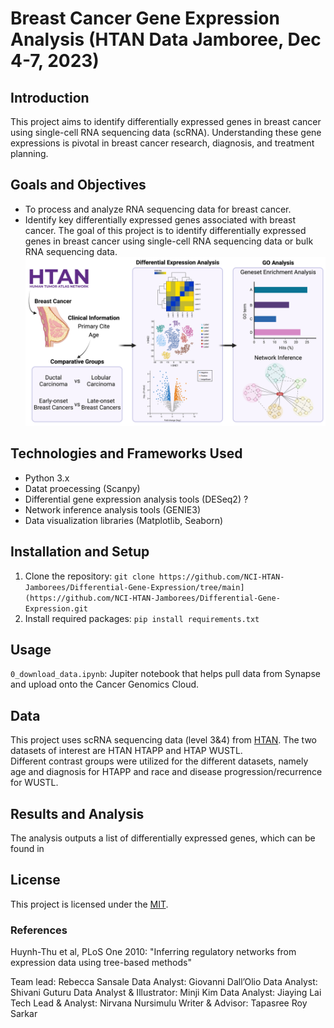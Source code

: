 # Breast Cancer Gene Expression Analysis (HTAN Data Jamboree, Dec 4-7, 2023)

## Introduction
This project aims to identify differentially expressed genes in breast cancer using single-cell RNA sequencing data (scRNA). Understanding these gene expressions is pivotal in breast cancer research, diagnosis, and treatment planning.

## Goals and Objectives
- To process and analyze RNA sequencing data for breast cancer.
- Identify key differentially expressed genes associated with breast cancer.
The goal of this project is to identify differentially expressed genes in breast cancer using single-cell RNA sequencing data or bulk RNA sequencing data.  
![overall_figure](assets/overall_figure.png)

## Technologies and Frameworks Used
- Python 3.x
- Datat proecessing (Scanpy)
- Differential gene expression analysis tools (DESeq2) ?
- Network inference analysis tools (GENIE3)
- Data visualization libraries (Matplotlib, Seaborn)

## Installation and Setup
1. Clone the repository:
   `git clone https://github.com/NCI-HTAN-Jamborees/Differential-Gene-Expression/tree/main](https://github.com/NCI-HTAN-Jamborees/Differential-Gene-Expression.git`
2. Install required packages:
   `pip install requirements.txt`

## Usage
`0_download_data.ipynb`: Jupiter notebook that helps pull data from Synapse and upload onto the Cancer Genomics Cloud.

## Data
This project uses scRNA sequencing data (level 3&4) from [HTAN](https://humantumoratlas.org/).
The two datasets of interest are HTAN HTAPP and HTAP WUSTL.  
Different contrast groups were utilized for the different datasets, namely age and diagnosis for HTAPP and race and disease progression/recurrence for WUSTL.

## Results and Analysis
The analysis outputs a list of differentially expressed genes, which can be found in 

## License
This project is licensed under the [MIT](https://github.com/NCI-HTAN-Jamborees/Differential-Gene-Expression/blob/main/LICENSE).


### References

Huynh-Thu et al, PLoS One 2010: "Inferring regulatory networks from expression data using tree-based methods"

Team lead: Rebecca Sansale
Data Analyst: Giovanni Dall’Olio
Data Analyst: Shivani Guturu
Data Analyst & Illustrator: Minji Kim
Data Analyst: Jiaying Lai
Tech Lead & Analyst: Nirvana Nursimulu
Writer & Advisor: Tapasree Roy Sarkar

